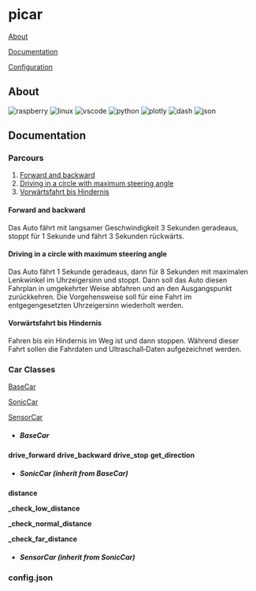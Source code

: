 # picar

[About](#about)

[Documentation](#documentation)

[Configuration](#configjson)

## About

![raspberry](https://img.shields.io/badge/Raspberry%20Pi-A22846?style=for-the-badge&logo=Raspberry%20Pi&logoColor=white "Raspberry Pi") ![linux](https://img.shields.io/badge/Linux-FCC624?style=for-the-badge&logo=linux&logoColor=black "LINUX") ![vscode](https://img.shields.io/badge/VSCode-0078D4?style=for-the-badge&logo=visual%20studio%20code&logoColor=white "Visual Studio Code") ![python](https://img.shields.io/badge/Python-FFD43B?style=for-the-badge&logo=python&logoColor=blue "Python Programming Language") ![plotly](https://img.shields.io/badge/Plotly-239120?style=for-the-badge&logo=plotly&logoColor=white "Plotly") ![dash](https://img.shields.io/badge/dash-008DE4?style=for-the-badge&logo=dash&logoColor=white "Plotly - Dash") ![json](https://img.shields.io/badge/json-5E5C5C?style=for-the-badge&logo=json&logoColor=white "Java Script Object Notation")

## Documentation

### Parcours

1. [Forward and backward](forward_and_backward)
2. [Driving in a circle with maximum steering angle](driving_in_a_circle_with_maximum_steering_angle)
3. [Vorwärtsfahrt bis Hindernis](vorwärtsfahrt_bis_Hindernis)

#### Forward and backward

Das Auto fährt mit langsamer Geschwindigkeit 3 Sekunden geradeaus, stoppt für 1 Sekunde und fährt 3 Sekunden rückwärts.

#### Driving in a circle with maximum steering angle

Das Auto fährt 1 Sekunde geradeaus, dann für 8 Sekunden mit maximalen Lenkwinkel im Uhrzeigersinn und stoppt. Dann soll das Auto diesen Fahrplan in umgekehrter Weise abfahren und an den Ausgangspunkt zurückkehren. Die Vorgehensweise soll für eine Fahrt im entgegengesetzten Uhrzeigersinn wiederholt werden.

#### Vorwärtsfahrt bis Hindernis

Fahren bis ein Hindernis im Weg ist und dann stoppen. Während dieser Fahrt sollen die Fahrdaten und Ultraschall‑Daten aufgezeichnet werden.

### Car Classes

[BaseCar](#basecar)

[SonicCar](#soniccar-inherit-from-basecar)

[SensorCar](#sensorcar-inherit-from-soniccar)

-   ##### BaseCar

**drive_forward**
**drive_backward**
**drive_stop**
**get_direction**

-   ##### SonicCar (inherit from BaseCar)

**distance**

**\_check_low_distance**

**\_check_normal_distance**

**\_check_far_distance**

-   ##### SensorCar (inherit from SonicCar)

### config.json
